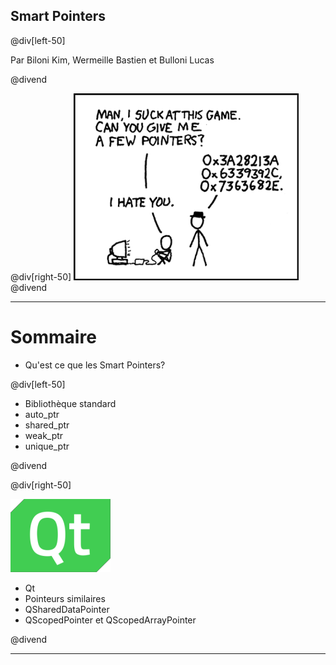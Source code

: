 ## Smart Pointers

@div[left-50]


Par Biloni Kim, Wermeille Bastien et Bulloni Lucas

@divend

@div[right-50]
![Pointeurs](pictures/pointers.png)
@divend

---

# Sommaire

- Qu'est ce que les Smart Pointers?

@div[left-50]

- Bibliothèque standard
 - auto_ptr
 - shared_ptr
 - weak_ptr
 - unique_ptr

@divend

@div[right-50]

![Qt](pictures/qt.png)

- Qt
 - Pointeurs similaires
 - QSharedDataPointer
 - QScopedPointer et QScopedArrayPointer

@divend

---
